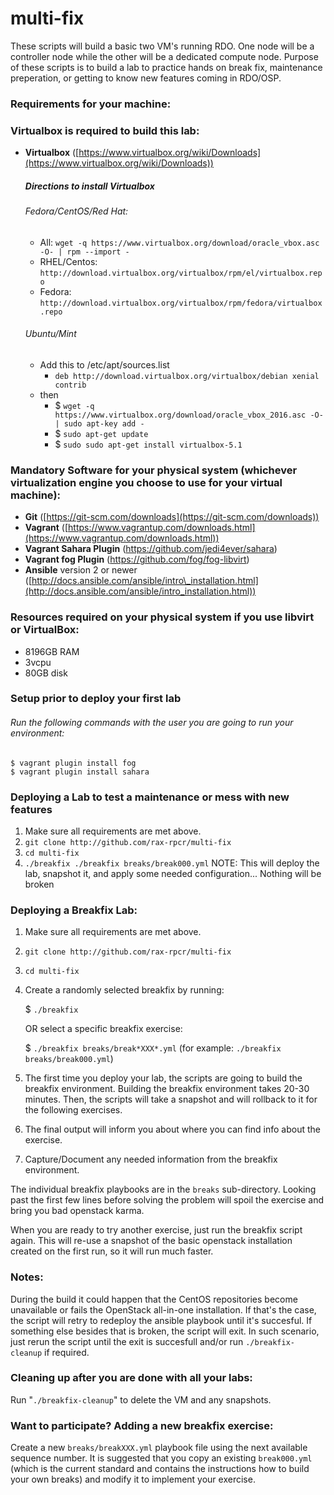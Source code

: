 # multi-fix

These scripts will build a basic two VM's running RDO. One node will be a controller node while the other will be a dedicated compute node. Purpose of these scripts is to build a lab to practice hands on break fix, maintenance preperation, or getting to know new features coming in RDO/OSP.

### Requirements for your machine:

### Virtualbox is required to build this lab:

 - **Virtualbox** ([https://www.virtualbox.org/wiki/Downloads](https://www.virtualbox.org/wiki/Downloads))
   ##### Directions to install Virtualbox
    ###### Fedora/CentOS/Red Hat:
	- All: `wget -q https://www.virtualbox.org/download/oracle_vbox.asc -O- | rpm --import -`
	- RHEL/Centos: `http://download.virtualbox.org/virtualbox/rpm/el/virtualbox.repo`
	- Fedora: `http://download.virtualbox.org/virtualbox/rpm/fedora/virtualbox.repo`
    ###### Ubuntu/Mint
	- Add this to /etc/apt/sources.list
	  - `deb http://download.virtualbox.org/virtualbox/debian xenial contrib`
	- then
	  - $ `wget -q https://www.virtualbox.org/download/oracle_vbox_2016.asc -O- | sudo apt-key add -`
	  - $ `sudo apt-get update`
	  - $ `sudo sudo apt-get install virtualbox-5.1`

### Mandatory Software for your physical system (whichever virtualization engine you choose to use for your virtual machine):
 - **Git** ([https://git-scm.com/downloads](https://git-scm.com/downloads))
 - **Vagrant** ([https://www.vagrantup.com/downloads.html](https://www.vagrantup.com/downloads.html))
 - **Vagrant Sahara Plugin** (https://github.com/jedi4ever/sahara)
 - **Vagrant fog Plugin** (https://github.com/fog/fog-libvirt)
 - **Ansible** version 2 or newer ([http://docs.ansible.com/ansible/intro\_installation.html](http://docs.ansible.com/ansible/intro_installation.html))

### Resources required on your physical system if you use libvirt or VirtualBox:
 - 8196GB RAM
 - 3vcpu
 - 80GB disk

### Setup prior to deploy your first lab

###### Run the following commands with the user you are going to run your environment:
```
$ vagrant plugin install fog
$ vagrant plugin install sahara
```

### Deploying a Lab to test a maintenance or mess with new features
 
 1. Make sure all requirements are met above.
 2. `git clone http://github.com/rax-rpcr/multi-fix`
 3. `cd multi-fix`
 4. `./breakfix ./breakfix breaks/break000.yml`
    NOTE: This will deploy the lab, snapshot it, and apply some needed configuration... Nothing will be broken

### Deploying a Breakfix Lab:

 1. Make sure all requirements are met above.
 2. `git clone http://github.com/rax-rpcr/multi-fix`
 3. `cd multi-fix`
 4. Create a randomly selected breakfix by running:

    $ `./breakfix`

    OR select a specific breakfix exercise:

    $ `./breakfix breaks/break*XXX*.yml` (for example: `./breakfix breaks/break000.yml`)

 5. The first time you deploy your lab, the scripts are going to build the breakfix environment. Building the breakfix environment takes 20-30 minutes. Then, the scripts will take a snapshot and will rollback to it for the following exercises.
 6. The final output will inform you about where you can find info about the exercise.
 7. Capture/Document any needed information from the breakfix environment.

The individual breakfix playbooks are in the `breaks` sub-directory. Looking past the first few lines before solving the problem will spoil the exercise and bring you bad openstack karma.

When you are ready to try another exercise, just run the breakfix script again.  This will re-use a snapshot of the basic openstack installation created on the first run, so it will run much faster.

### Notes:

During the build it could happen that the CentOS repositories become unavailable or fails the OpenStack all-in-one installation. If that's the case, the script will retry to redeploy the ansible playbook until it's succesful. If something else besides that is broken, the script will exit. In such scenario, just rerun the script until the exit is succesfull and/or run `./breakfix-cleanup` if required.

### Cleaning up after you are done with all your labs:

Run "`./breakfix-cleanup`" to delete the VM and any snapshots.

### Want to participate? Adding a new breakfix exercise:

Create a new `breaks/breakXXX.yml` playbook file using the next available sequence number.  It is suggested that you copy an existing `break000.yml` (which is the current standard and contains the instructions how to build your own breaks) and modify it to implement your exercise.
